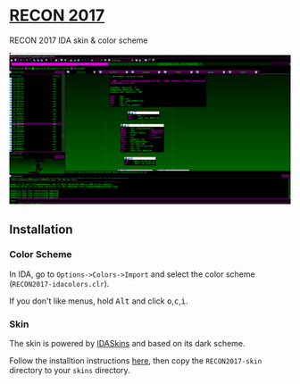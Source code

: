 # [RECON 2017](https://recon.cx/2017/montreal/)
RECON 2017 IDA skin & color scheme

![](preview.png)

## Installation

### Color Scheme

In IDA, go to `Options->Colors->Import` and select the color scheme (`RECON2017-idacolors.clr`).

If you don't like menus, hold <kbd>Alt</kbd> and click <kbd>o</kbd>,<kbd>c</kbd>,<kbd>i</kbd>.

### Skin

The skin is powered by [IDASkins](https://github.com/zyantific/IDASkins) and based on its dark scheme.

Follow the installtion instructions [here](https://github.com/zyantific/IDASkins), then copy the `RECON2017-skin` directory to your `skins` directory.

